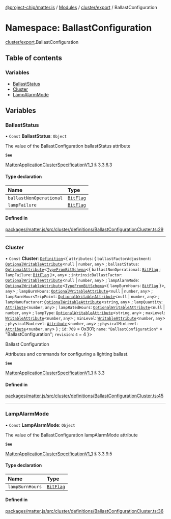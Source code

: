 [@project-chip/matter.js](../README.md) / [Modules](../modules.md) / [cluster/export](cluster_export.md) / BallastConfiguration

# Namespace: BallastConfiguration

[cluster/export](cluster_export.md).BallastConfiguration

## Table of contents

### Variables

- [BallastStatus](cluster_export.BallastConfiguration.md#ballaststatus)
- [Cluster](cluster_export.BallastConfiguration.md#cluster)
- [LampAlarmMode](cluster_export.BallastConfiguration.md#lampalarmmode)

## Variables

### BallastStatus

• `Const` **BallastStatus**: `Object`

The value of the BallastConfiguration ballastStatus attribute

**`See`**

[MatterApplicationClusterSpecificationV1_1](../interfaces/spec_export.MatterApplicationClusterSpecificationV1_1.md) § 3.3.6.3

#### Type declaration

| Name | Type |
| :------ | :------ |
| `ballastNonOperational` | [`BitFlag`](schema_export.md#bitflag) |
| `lampFailure` | [`BitFlag`](schema_export.md#bitflag) |

#### Defined in

[packages/matter.js/src/cluster/definitions/BallastConfigurationCluster.ts:29](https://github.com/project-chip/matter.js/blob/c15b1068/packages/matter.js/src/cluster/definitions/BallastConfigurationCluster.ts#L29)

___

### Cluster

• `Const` **Cluster**: [`Definition`](cluster_export.ClusterFactory.md#definition)\<\{ `attributes`: \{ `ballastFactorAdjustment`: [`OptionalWritableAttribute`](../interfaces/cluster_export.OptionalWritableAttribute.md)\<``null`` \| `number`, `any`\> ; `ballastStatus`: [`OptionalAttribute`](../interfaces/cluster_export.OptionalAttribute.md)\<[`TypeFromBitSchema`](schema_export.md#typefrombitschema)\<\{ `ballastNonOperational`: [`BitFlag`](schema_export.md#bitflag) ; `lampFailure`: [`BitFlag`](schema_export.md#bitflag)  }\>, `any`\> ; `intrinsicBallastFactor`: [`OptionalWritableAttribute`](../interfaces/cluster_export.OptionalWritableAttribute.md)\<``null`` \| `number`, `any`\> ; `lampAlarmMode`: [`OptionalWritableAttribute`](../interfaces/cluster_export.OptionalWritableAttribute.md)\<[`TypeFromBitSchema`](schema_export.md#typefrombitschema)\<\{ `lampBurnHours`: [`BitFlag`](schema_export.md#bitflag)  }\>, `any`\> ; `lampBurnHours`: [`OptionalWritableAttribute`](../interfaces/cluster_export.OptionalWritableAttribute.md)\<``null`` \| `number`, `any`\> ; `lampBurnHoursTripPoint`: [`OptionalWritableAttribute`](../interfaces/cluster_export.OptionalWritableAttribute.md)\<``null`` \| `number`, `any`\> ; `lampManufacturer`: [`OptionalWritableAttribute`](../interfaces/cluster_export.OptionalWritableAttribute.md)\<`string`, `any`\> ; `lampQuantity`: [`Attribute`](../interfaces/cluster_export.Attribute.md)\<`number`, `any`\> ; `lampRatedHours`: [`OptionalWritableAttribute`](../interfaces/cluster_export.OptionalWritableAttribute.md)\<``null`` \| `number`, `any`\> ; `lampType`: [`OptionalWritableAttribute`](../interfaces/cluster_export.OptionalWritableAttribute.md)\<`string`, `any`\> ; `maxLevel`: [`WritableAttribute`](../interfaces/cluster_export.WritableAttribute.md)\<`number`, `any`\> ; `minLevel`: [`WritableAttribute`](../interfaces/cluster_export.WritableAttribute.md)\<`number`, `any`\> ; `physicalMaxLevel`: [`Attribute`](../interfaces/cluster_export.Attribute.md)\<`number`, `any`\> ; `physicalMinLevel`: [`Attribute`](../interfaces/cluster_export.Attribute.md)\<`number`, `any`\>  } ; `id`: ``769`` = 0x301; `name`: ``"BallastConfiguration"`` = "BallastConfiguration"; `revision`: ``4`` = 4 }\>

Ballast Configuration

Attributes and commands for configuring a lighting ballast.

**`See`**

[MatterApplicationClusterSpecificationV1_1](../interfaces/spec_export.MatterApplicationClusterSpecificationV1_1.md) § 3.3

#### Defined in

[packages/matter.js/src/cluster/definitions/BallastConfigurationCluster.ts:45](https://github.com/project-chip/matter.js/blob/c15b1068/packages/matter.js/src/cluster/definitions/BallastConfigurationCluster.ts#L45)

___

### LampAlarmMode

• `Const` **LampAlarmMode**: `Object`

The value of the BallastConfiguration lampAlarmMode attribute

**`See`**

[MatterApplicationClusterSpecificationV1_1](../interfaces/spec_export.MatterApplicationClusterSpecificationV1_1.md) § 3.3.9.5

#### Type declaration

| Name | Type |
| :------ | :------ |
| `lampBurnHours` | [`BitFlag`](schema_export.md#bitflag) |

#### Defined in

[packages/matter.js/src/cluster/definitions/BallastConfigurationCluster.ts:36](https://github.com/project-chip/matter.js/blob/c15b1068/packages/matter.js/src/cluster/definitions/BallastConfigurationCluster.ts#L36)
